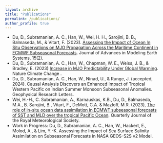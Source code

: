 ```yaml
---
layout: archive
title: "Publications"
permalink: /publications/
author_profile: true
---
```




* Du, D., Subramanian, A. C., Han, W., Wei, H. H., Sarojini, B. B., Balmaseda, M., & Vitart, F. (2023). [Assessing the Impact of Ocean In Situ Observations on MJO Propagation Across the Maritime Continent in ECMWF Subseasonal Forecasts](https://doi.org/10.1029/2022MS003044). Journal of Advances in Modeling Earth Systems, 15(2).
* Du, D., Subramanian, A. C., Han, W., Chapman, W. E., Weiss, J. B., & Bradley, E. (2023) [Increase in MJO Predictability Under Global Warming](https://doi.org/10.1038/s41558-023-01885-0). Nature Climate Change .
* Du, D., Subramanian, A. C., Han, W., Ninad, U., & Runge, J. (accepted, 2024). Causal Analysis Discovers an Enhanced Impact of Tropical Western Pacific on Indian Summer Monsoon Subseasonal Anomalies. Geophysical Research Letters.
* Wei, H.-H., C. Subramanian, A., Karnauskas, K.B., Du, D., Balmaseda, M.A., B. Sarojini, B., Vitart, F., DeMott, C.A. & Mazloff, M.R. (2023), [The role of in-situ ocean data assimilation in ECMWF subseasonal forecasts of SST and MLD over the tropical Pacific Ocean](https://doi.org/10.1002/qj.4570). Quarterly Journal of the Royal Meteorological Society.
* Work in Progress:
Du, D., Subramanian, A. C., Han, W., Hackert, E., Molod, A., & Lim, Y.-K. Assessing the Impact of Sea Surface Salinity Assimilation on Subseasonal Forecasts in NASA GEOS-S2S v2 Model.
